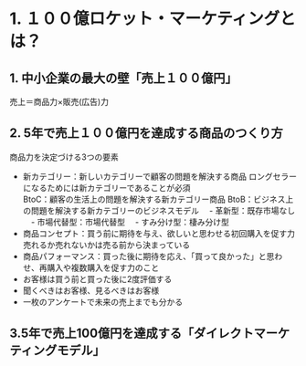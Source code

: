 # 1. １００億ロケット・マーケティングとは？
## 1. 中小企業の最大の壁「売上１００億円」
売上＝商品力×販売(広告)力
## 2. 5年で売上１００億円を達成する商品のつくり方
商品力を決定づける3つの要素
- 新カテゴリー：新しいカテゴリーで顧客の問題を解決する商品
ロングセラーになるためには新カテゴリーであることが必須  
BtoC：顧客の生活上の問題を解決する新カテゴリー商品
BtoB：ビジネス上の問題を解決する新カテゴリーのビジネスモデル
　- 革新型：既存市場なし
　- 市場代替型：市場代替型
　- すみ分け型：棲み分け型
- 商品コンセプト：買う前に期待を与え、欲しいと思わせる初回購入を促す力
売れるか売れないかは売る前から決まっている
- 商品パフォーマンス：買った後に期待を応え、「買って良かった」と思わせ、再購入や複数購入を促す力のこと
 - お客様は買う前と買った後に2度評価する
 - 聞くべきはお客様、見るべきはお客様
 - 一枚のアンケートで未来の売上までも分かる
## 3.5年で売上100億円を達成する「ダイレクトマーケティングモデル」
